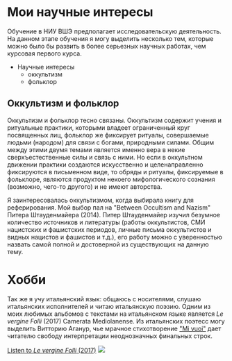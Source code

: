 
# Мои научные интересы
Обучение в НИУ ВШЭ предполагает исследовательскую деятельность. На данном этапе обучения я могу выделить несколько тем, которые можно было бы развить в более серьезных научных работах, чем курсовая первого курса. 

+ Научные интересы
  - оккультизм
  * фольклор
 
 ## Оккультизм и фольклор
Оккультизм и фольклор тесно связаны. Оккультизм содержит учения и ритуальные практики, которыми владеет ограниченный круг посвященных лиц, фольклор же фиксирует ритуалы, совершаемые людьми (народом) для связи с богами, природными силами. Общим между этими двумя темами является именно вера в некие сверхъестественные силы и связь с ними. Но если в оккультном движении практики создаются искусственно и целенаправленно фиксируются в письменном виде, то обряды и ритуалы, фиксируемые в фольклоре, являются продуктом некоего мифологического сознания (возможно, чего-то другого) и не имеют авторства.

Я заинтересовалась оккультизмом, когда выбирала книгу для реферирования. Мой выбор пал на "Between Occultism and Nazism" Питера Штауденмайера (2014). Питер Штауденмайер изучил безумное количество источников и литературы (работы оккультистов, СМИ нацистских и фашистских периодов, личные письма оккультистов и видных нацистов и фашистов и т.д.), его работу можно с уверенностью назвать самой полной и достоверной из существующих на данную тему. 
  
# Хобби
Так же я учу итальянский язык: общаюсь с носителями, слушаю итальянских исполнителей и читаю итальянскую поэзию. Одним из моих любимых альбомов с текстами на итальянском языке является *Le vergine Folli* (2017) Camerata Mediolanense.  Из итальянских поэтесс могу выделить Витторию Аганур, чье мрачное стихотворение ["Mi vuoi"](https://it.wikisource.org/wiki/Io_vidi) дает читателю свободу интерпретации неоднозначных финальных строк. 

[Listen to *Le vergine Folli* (2017)](https://camerata-mediolanense.bandcamp.com/album/le-vergini-folli)
![](http://gh-records.com/2620-thickbox_default/camerata-mediolanense-le-vergini-folli-.jpg)


